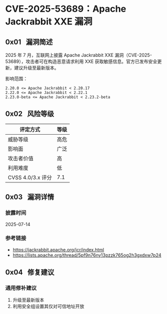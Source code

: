 # CVE-2025-53689：Apache Jackrabbit XXE 漏洞

## 0x01   漏洞简述

2025 年 7 月，互联网上披露 Apache Jackrabbit XXE 漏洞（CVE-2025-53689），攻击者可在构造恶意请求利用 XXE 获取敏感信息。官方已发布安全更新，建议升级至最新版本。

影响范围：

```
2.20.0 <= Apache Jackrabbit < 2.20.17
2.22.0 <= Apache Jackrabbit < 2.22.1
2.23.0-beta <= Apache Jackrabbit < 2.23.2-beta
```

## 0x02   风险等级

| 评定方式            | 等级  |
| --------------- | --- |
| 威胁等级            | 高危  |
| 影响面             | 广泛  |
| 攻击者价值           | 高   |
| 利用难度            | 低   |
| CVSS 4.0/3.x 评分 | 7.1 |

## 0x03   漏洞详情

### 披露时间

2025-07-14

### 参考链接

- https://jackrabbit.apache.org/jcr/index.html
- https://lists.apache.org/thread/5pf9n76ny13pzzk765og2h3gxdxw7p24

## 0x04   修复建议

### 通用修补建议

1. 升级至最新版本
2. 利用安全组设置其仅对可信地址开放
